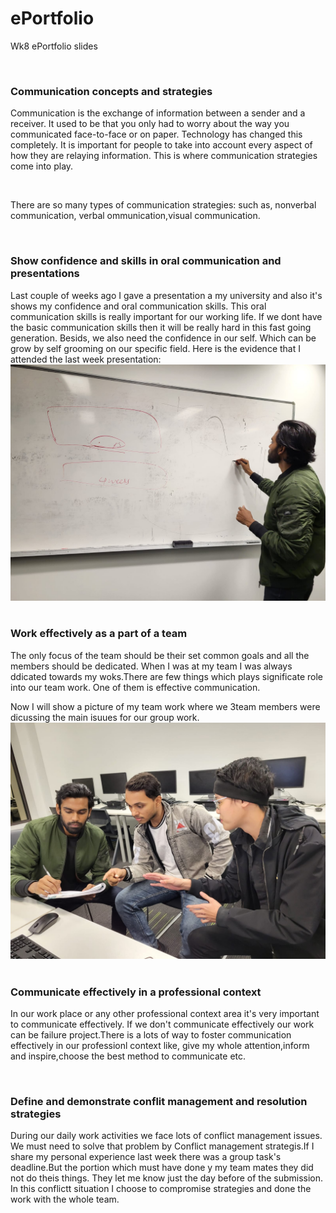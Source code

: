 # ePortfolio
Wk8 ePortfolio slides
<html>
<head>
  <body>
    <h3> Communication concepts and strategies </h3>
    <p> Communication is the exchange of information between a sender and a receiver. It used to be that you only had to worry about the way you communicated face-to-face or on paper. Technology has changed this completely. It is important for people to take into account every aspect of how they are relaying information. This is where communication strategies come into play. </p> <br>
      <p> There are so many types of communication strategies: such as, nonverbal communication, verbal ommunication,visual communication. </p>
    <h3> Show confidence and skills in oral communication and presentations</h3>
      <p> Last couple of weeks ago I gave a presentation a my university and also it's shows my confidence and oral communication skills. This oral communication skills is really important for our working life. If we dont have the basic communication skills then it will be really hard in this fast going generation. Besids, we also need the confidence in our self. Which can be grow by self grooming on our specific field.
          Here is the evidence that I attended the last week presentation:
          <img src="presentationjpg.JPG"alt"..">
    <h3> Work effectively as a part of a team </h3>
      <p>The only focus of the team should be their set common goals and all the members should be dedicated. When I was at my team I was always ddicated towards my woks.There are few things which plays significate role into our team work. One of them is effective communication.<br>
          <p> Now I will show a picture of my team work where we 3team members were dicussing the main isuues for our group work.
              <img src="3jonjpg.JPG"alt",,">
    <h3> Communicate effectively in a professional context </h3>
      <p> In our work place or any other professional context area it's very important to communicate effectively. If we don't communicate effectively our work can be failure project.There is a lots of way to foster communication effectively in our professionl context like, give my whole attention,inform and inspire,choose the best method to communicate etc. </p>
    <h3> Define and demonstrate conflit management and resolution strategies </h3>
      <p> During our daily work activities we face lots of conflict management issues. We must need to solve that problem by Conflict management strategis.If I share my personal experience last week there was a group task's deadline.But the portion which must have done y my team mates they did not do theis things. They let me know just the day before of the submission. In this conflictt situation I choose to compromise strategies and done the work with the whole team.
      
  </body>
 </head>
  </html>
